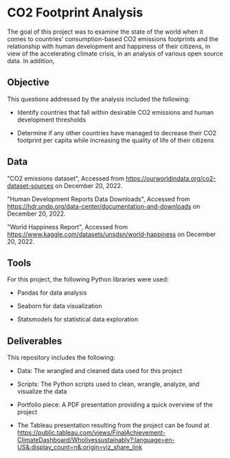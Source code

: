 CO2 Footprint Analysis
==================

The goal of this project was to examine the state of the world when it comes to countries’ consumption-based CO2 emissions footprints and the relationship with human development and happiness of their citizens, in view of the accelerating climate crisis, in an analysis of various open source data. In addition, 

Objective
---------

This questions addressed by the analysis included the following:

-   Identify countries that fall within desirable CO2 emissions and human development thresholds

-   Determine if  any other countries have managed to decrease their CO2 footprint per capita while increasing the quality of life of their citizens


Data
----

"CO2 emissions dataset", Accessed from https://ourworldindata.org/co2-dataset-sources on December 20, 2022.

"Human Development Reports Data Downloads", Accessed from https://hdr.undp.org/data-center/documentation-and-downloads on December 20, 2022.

"World Happiness Report", Accessed from https://www.kaggle.com/datasets/unsdsn/world-happiness on December 20, 2022.


Tools
-----

For this project, the following Python libraries were used:

-   Pandas for data analysis

-   Seaborn for data visualization

-  Statsmodels for statistical data exploration

Deliverables
------------

This repository includes the following:

-   Data: The wrangled and cleaned data used for this project

-   Scripts: The Python scripts used to clean, wrangle, analyze, and visualize the data

-   Portfolio piece: A PDF presentation providing a quick overview of the project

-   The Tableau presentation resulting from the project can be found at https://public.tableau.com/views/FinalAchievement-ClimateDashboard/Wholivessustainably?:language=en-US&:display_count=n&:origin=viz_share_link 

